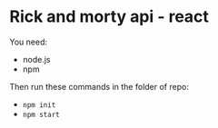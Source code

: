 # Rick and morty api - react

You need:
* node.js
* npm

Then run these commands in the folder of repo:

* ``` npm init ```
* ```npm start```
